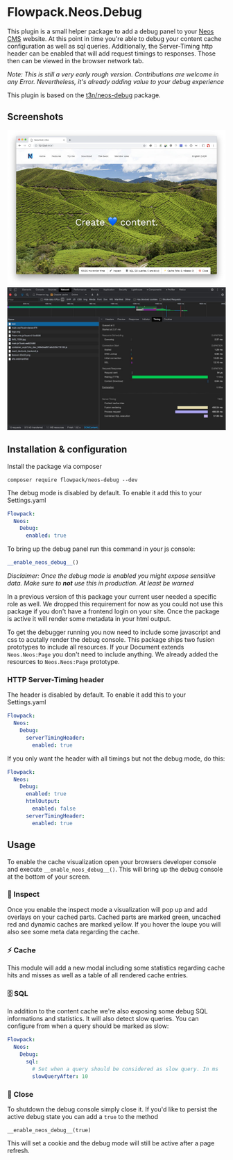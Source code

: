# Flowpack.Neos.Debug

This plugin is a small helper package to add a debug panel to your [Neos CMS](https://www.neoss.io) website. 
At this point in time you're able to debug your content cache configuration as well as sql queries.
Additionally, the Server-Timing http header can be enabled that will add request timings to responses. 
Those then can be viewed in the browser network tab.

_Note: This is still a very early rough version. Contributions are welcome in any Error. Nevertheless, it's already adding value to your debug experience_

This plugin is based on the [t3n/neos-debug](https://github.com/t3n/neos-debug) package.

## Screenshots

![Neos CMS Demo Site with enabled debug console](Documentation/debug-bar.jpg 'Neos CMS Demo Site with enabled debug console')
![Server-Timing header in the browser network tab](Documentation/server-timing.jpg 'Viewing the timings in the browser network tab')

## Installation & configuration

Install the package via composer

```
composer require flowpack/neos-debug --dev
```

The debug mode is disabled by default. To enable it add this to your Settings.yaml

```yaml
Flowpack:
  Neos:
    Debug:
      enabled: true
```

To bring up the debug panel run this command in your js console:
```js
__enable_neos_debug__()
```

_Disclaimer: Once the debug mode is enabled you might expose sensitive data. Make sure to **not** use this in production. At least be warned_

In a previous version of this package your current user needed a specific role as well. We dropped this requirement for now as you could not use this package if you don't have a frontend login on your site. Once the package is active it will render some metadata in your html output.

To get the debugger running you now need to include some javascript and css to acutally render the debug console. This package ships two fusion prototypes to include all resources. If your Document extends `Neos.Neos:Page` you don't need to include anything. We already added the resources to `Neos.Neos:Page` prototype.

### HTTP Server-Timing header   

The header is disabled by default. To enable it add this to your Settings.yaml

```yaml
Flowpack:
  Neos:
    Debug:
      serverTimingHeader:
        enabled: true
```   

If you only want the header with all timings but not the debug mode, do this:

```yaml
Flowpack:
  Neos:
    Debug:                                                  
      enabled: true
      htmlOutput:
        enabled: false
      serverTimingHeader:
        enabled: true
```

## Usage

To enable the cache visualization open your browsers developer console and execute
`__enable_neos_debug__()`. This will bring up the debug console at the bottom of your screen.

### 🔦 Inspect

Once you enable the inspect mode a visualization will pop up and add overlays on your cached parts. Cached parts are marked green, uncached red and dynamic caches are marked yellow. If you hover the loupe you will also see some meta data regarding the cache.

### ⚡️ Cache

This module will add a new modal including some statistics regarding cache hits and misses as well as a table of all rendered cache entries.

### 🗄 SQL

In addition to the content cache we're also exposing some debug SQL informations and statistics. It will also detect slow queries. You can configure from when a query should be marked as slow:

```yaml
Flowpack:
  Neos:
    Debug:
      sql:
        # Set when a query should be considered as slow query. In ms
        slowQueryAfter: 10
```

### 🚫 Close

To shutdown the debug console simply close it. If you'd like to persist the active debug state you can add a `true` to the method

```
__enable_neos_debug__(true)
```

This will set a cookie and the debug mode will still be active after a page refresh.
